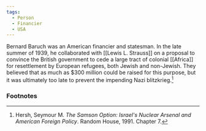 ```yaml
---
tags:
  - Person
  - Financier
  - USA
---
```

Bernard Baruch was an American financier and statesman. In the late summer of 1939, he collaborated with [[Lewis L. Strauss]] on a proposal to convince the British government to cede a large tract of colonial [[Africa]] for resettlement by European refugees, both Jewish and non-Jewish. They believed that as much as $300 million could be raised for this purpose, but it was ultimately too late to prevent the impending Nazi blitzkrieg.[^1]

### Footnotes

[^1]: Hersh, Seymour M. *The Samson Option: Israel's Nuclear Arsenal and American Foreign Policy*. Random House, 1991. Chapter 7.